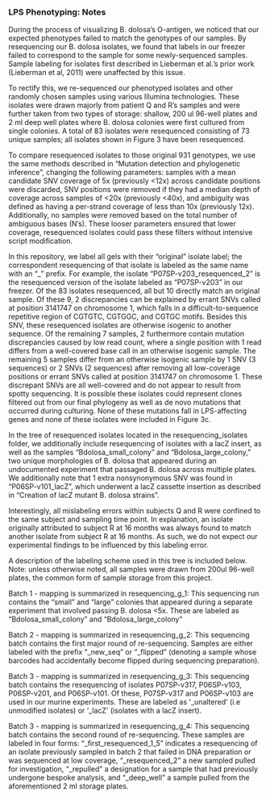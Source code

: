 ### LPS Phenotyping: Notes 

During the process of visualizing B. dolosa’s O-antigen, we noticed that our expected phenotypes failed to match the genotypes of our samples. By resequencing our B. dolosa isolates, we found that labels in our freezer failed to correspond to the sample for some newly-sequenced samples. Sample labeling for isolates first described in Lieberman et al.’s prior work (Lieberman et al, 2011) were unaffected by this issue.

To rectify this, we re-sequenced our phenotyped isolates and other randomly chosen samples using various Illumina technologies. These isolates were drawn majorly from patient Q and R’s samples and were further taken from two types of storage: shallow, 200 ul 96-well plates and 2 ml deep well plates where B. dolosa colonies were first cultured from single colonies. A total of 83 isolates were resequenced consisting of 73 unique samples; all isolates shown in Figure 3 have been resequenced. 

To compare resequenced isolates to those original 931 genotypes, we use the same methods described in “Mutation detection and phylogenetic inference”, changing the following parameters: samples with a mean candidate SNV coverage of 5x (previously <12x) across candidate positions were discarded, SNV positions were removed if they had a median depth of coverage across samples of <20x (previously <40x), and ambiguity was defined as having a per-strand coverage of less than 10x (previously 12x). Additionally, no samples were removed based on the total number of ambiguous bases (N’s). These looser parameters ensured that lower coverage, resequenced isolates could pass these filters without intensive script modification. 

In this repository, we label all gels with their “original” isolate label; the correspondent resequencing of that isolate is labeled as the same name with an “_” prefix. For example, the isolate “P07SP-v203_resequenced_2” is the resequenced version of the isolate labeled as “P07SP-v203” in our freezer. Of the 83 isolates resequenced, all but 10 directly match an original sample. Of these 9, 2 discrepancies can be explained by errant SNVs called at position 3141747 on chromosome 1, which falls in a difficult-to-sequence repetitive region of CGTGTC, CGTGGC, and CGTGC motifs. Besides this SNV, these resequenced isolates are otherwise isogenic to another sequence. Of the remaining 7 samples, 2 furthermore contain mutation discrepancies caused by low read count, where a single position with 1 read differs from a well-covered base call in an otherwise isogenic sample. The remaining 5 samples differ from an otherwise isogenic sample by 1 SNV (3 sequences) or 2 SNVs (2 sequences) after removing all low-coverage positions or errant SNVs called at position 3141747 on chromosome 1. These discrepant SNVs are all well-covered and do not appear to result from spotty sequencing. It is possible these isolates could represent clones filtered out from our final phylogeny as well as de novo mutations that occurred during culturing. None of these mutations fall in LPS-affecting genes and none of these isolates were included in Figure 3c. 

In the tree of resequenced isolates located in the resequencing_isolates folder, we additionally include resequencing of isolates with a lacZ insert, as well as the samples “Bdolosa_small_colony” and “Bdolosa_large_colony,” two unique morphologies of B. dolosa that appeared during an undocumented experiment that passaged B. dolosa across multiple plates. We additionally note that 1 extra nonsynonymous SNV was found in “P06SP-v101_lacZ”, which underwent a lacZ cassette insertion as described in “Creation of lacZ mutant B. dolosa strains”. 

Interestingly, all mislabeling errors within subjects Q and R were confined to the same subject and sampling time point. In explanation, an isolate originally attributed to subject R at 16 months was always found to match another isolate from subject R at 16 months. As such, we do not expect our experimental findings to be influenced by this labeling error. 

A description of the labeling scheme used in this tree is included below. Note: unless otherwise noted, all samples were drawn from 200ul 96-well plates, the common form of sample storage from this project. 

Batch 1 - mapping is summarized in resequencing_g_1:
This sequencing run contains the “small” and “large” colonies that appeared during a separate experiment that involved passing B. dolosa <5x. These are labeled as “Bdolosa_small_colony” and “Bdolosa_large_colony”

Batch 2 - mapping is summarized in resequencing_g_2:
This sequencing batch contains the first major round of re-sequencing. Samples are either labeled with the prefix “_new_seq” or “_flipped” (denoting a sample whose barcodes had accidentally become flipped during sequencing preparation). 

Batch 3 - mapping is summarized in resequencing_g_3:
This sequencing batch contains the resequencing of isolates P07SP-v317, P06SP-v103, P06SP-v201, and P06SP-v101. Of these, P07SP-v317 and P06SP-v103 are used in our murine experiments. These are labeled as '_unaltered' (i.e unmodified isolates) or ‘_lacZ' (isolates with a lacZ insert). 

Batch 3 - mapping is summarized in resequencing_g_4:
This sequencing batch contains the second round of re-sequencing. These samples are labeled in four forms: “_first_resequenced_1_5” indicates a resequencing of an isolate previously sampled in batch 2 that failed in DNA preparation or was sequenced at low coverage, “_resequenced_2” a new sampled pulled for investigation, “_repulled” a designation for a sample that had previously undergone bespoke analysis, and “_deep_well” a sample pulled from the aforementioned 2 ml storage plates. 

